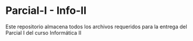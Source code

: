 # Parcial-I - Info-II
Este repositorio almacena todos los archivos requeridos para la entrega del Parcial I del curso Informática II 
